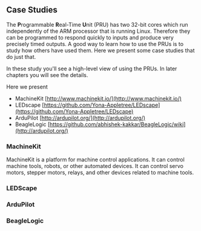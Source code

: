 ## Case Studies

The **P**rogrammable **R**eal-Time **U**nit (PRU) has two 32-bit cores which run
independently of the ARM processor that is running Linux.  Therefore they can
be programmed to respond quickly to inputs and produce very precisely timed 
outputs. A good way to learn how to use the PRUs is to study how others have 
used them.  Here we present some case studies that do just that.  

In these study you'll see a high-level view of using the PRUs.  In later
chapters you will see the details.

Here we present

  * MachineKit [http://www.machinekit.io/](http://www.machinekit.io/)
  * LEDscape [https://github.com/Yona-Appletree/LEDscape](https://github.com/Yona-Appletree/LEDscape)
  * ArduPilot [http://ardupilot.org/](http://ardupilot.org/)
  * BeagleLogic [https://github.com/abhishek-kakkar/BeagleLogic/wiki](http://ardupilot.org/)
  

### MachineKit
MachineKit is a platform for machine control applications.  It can control 
machine tools, robots, or other automated devices. It can control servo 
motors, stepper motors, relays, and other devices related to machine tools.

### LEDScape

### ArduPilot

### BeagleLogic
